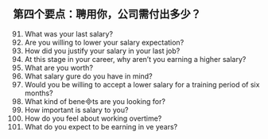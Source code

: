 ## 第四个要点：聘用你，公司需付出多少？
91. What was your last salary? 
92. Are you willing to lower your salary expectation? 
93. How did you justify your salary in your last job? 
94. At this stage in your career, why aren’t you earning a higher salary? 
95. What are you worth?
96. What salary gure do you have in mind?
97. Would you be willing to accept a lower salary for a training period of six months?
98. What kind of benets are you looking for?
99. How important is salary to you? 
100. How do you feel about working overtime?
101. What do you expect to be earning in ve years?